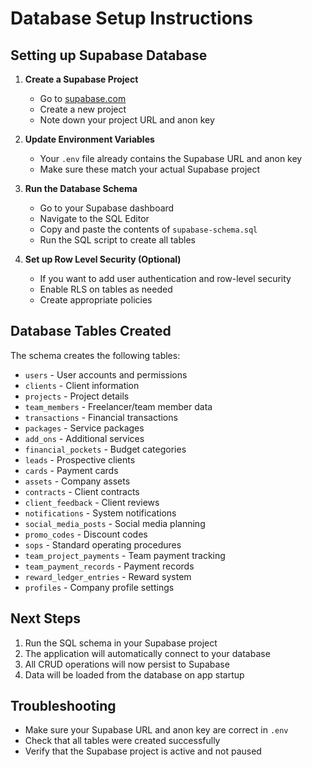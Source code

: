 
# Database Setup Instructions

## Setting up Supabase Database

1. **Create a Supabase Project**
   - Go to [supabase.com](https://supabase.com)
   - Create a new project
   - Note down your project URL and anon key

2. **Update Environment Variables**
   - Your `.env` file already contains the Supabase URL and anon key
   - Make sure these match your actual Supabase project

3. **Run the Database Schema**
   - Go to your Supabase dashboard
   - Navigate to the SQL Editor
   - Copy and paste the contents of `supabase-schema.sql`
   - Run the SQL script to create all tables

4. **Set up Row Level Security (Optional)**
   - If you want to add user authentication and row-level security
   - Enable RLS on tables as needed
   - Create appropriate policies

## Database Tables Created

The schema creates the following tables:
- `users` - User accounts and permissions
- `clients` - Client information
- `projects` - Project details
- `team_members` - Freelancer/team member data
- `transactions` - Financial transactions
- `packages` - Service packages
- `add_ons` - Additional services
- `financial_pockets` - Budget categories
- `leads` - Prospective clients
- `cards` - Payment cards
- `assets` - Company assets
- `contracts` - Client contracts
- `client_feedback` - Client reviews
- `notifications` - System notifications
- `social_media_posts` - Social media planning
- `promo_codes` - Discount codes
- `sops` - Standard operating procedures
- `team_project_payments` - Team payment tracking
- `team_payment_records` - Payment records
- `reward_ledger_entries` - Reward system
- `profiles` - Company profile settings

## Next Steps

1. Run the SQL schema in your Supabase project
2. The application will automatically connect to your database
3. All CRUD operations will now persist to Supabase
4. Data will be loaded from the database on app startup

## Troubleshooting

- Make sure your Supabase URL and anon key are correct in `.env`
- Check that all tables were created successfully
- Verify that the Supabase project is active and not paused

